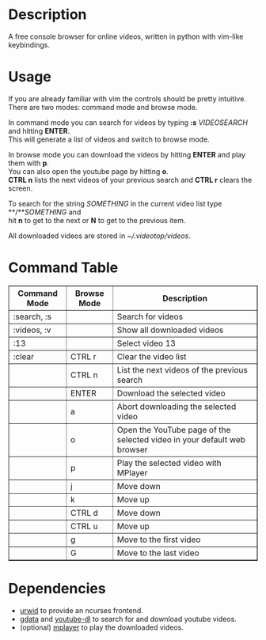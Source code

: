 # Description
A free console browser for online videos, written in python with vim-like keybindings.

# Usage
If you are already familiar with vim the controls should be pretty intuitive.  
There are two modes: command mode and browse mode.

In command mode you can search for videos by typing **:s** *VIDEOSEARCH* and hitting **ENTER**.  
This will generate a list of videos and switch to browse mode.

In browse mode you can download the videos by hitting **ENTER** and play them with **p**.  
You can also open the youtube page by hitting **o**.  
**CTRL n** lists the next videos of your previous search and **CTRL r** clears the screen.

To search for the string *SOMETHING* in the current video list type **/***SOMETHING* and  
hit **n** to get to the next or **N** to get to the previous item.  

All downloaded videos are stored in *~/.videotop/videos*.

# Command Table
<table border='1'>
<tr><th>Command Mode</th><th>Browse Mode</th><th>Description</th></tr>
<tr><td>:search, :s</td><td></td><td>Search for videos</td></tr>
<tr><td>:videos, :v</td><td></td><td>Show all downloaded videos</td></tr>
<tr><td>:13</td><td></td><td>Select video 13</td></tr>
<tr><td>:clear</td><td>CTRL r</td><td>Clear the video list</td></tr>
<tr><td></td><td>CTRL n</td><td>List the next videos of the previous search</td></tr>
<tr><td></td><td>ENTER</td><td>Download the selected video</td></tr>
<tr><td></td><td>a</td><td>Abort downloading the selected video</td></tr>
<tr><td></td><td>o</td><td>Open the YouTube page of the selected video in your default web browser</td></tr>
<tr><td></td><td>p</td><td>Play the selected video with MPlayer</td></tr>
<tr><td></td><td>j</td><td>Move down</td></tr>
<tr><td></td><td>k</td><td>Move up</td></tr>
<tr><td></td><td>CTRL d</td><td>Move down</td></tr>
<tr><td></td><td>CTRL u</td><td>Move up</td></tr>
<tr><td></td><td>g</td><td>Move to the first video</td></tr>
<tr><td></td><td>G</td><td>Move to the last video</td></tr>
</table>

# Dependencies
* [urwid][1] to provide an ncurses frontend.
* [gdata][2] and [youtube-dl][3] to search for and download youtube videos.
* (optional) [mplayer][4] to play the downloaded videos.

[1]: http://excess.org/urwid/
[2]: http://code.google.com/apis/youtube/1.0/developers_guide_python.html
[3]: http://rg3.github.com/youtube-dl/
[4]: http://www.mplayerhq.hu/
